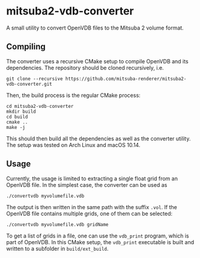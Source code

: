 # mitsuba2-vdb-converter
A small utility to convert OpenVDB files to the Mitsuba 2 volume format. 

## Compiling
The converter uses a recursive CMake setup to compile OpenVDB and its dependencies. The repository should be cloned recursively, i.e. 
```
git clone --recursive https://github.com/mitsuba-renderer/mitsuba2-vdb-converter.git
```
Then, the build process is the regular CMake process:
```
cd mitsuba2-vdb-converter 
mkdir build 
cd build 
cmake ..
make -j
```
This should then build all the dependencies as well as the converter utility. The setup was tested on Arch Linux and macOS 10.14. 

## Usage

Currently, the usage is limited to extracting a single float grid from an OpenVDB file. 
In the simplest case, the converter can be used as
```
./convertvdb myvolumefile.vdb
```
The output is then written in the same path with the suffix `.vol`. If the OpenVDB file contains multiple grids, one of them can be selected:
```
./convertvdb myvolumefile.vdb gridName
```
To get a list of grids in a file, one can use the `vdb_print` program, which is part of OpenVDB. In this CMake setup, the `vdb_print` executable is built and written to a subfolder in `build/ext_build`.
